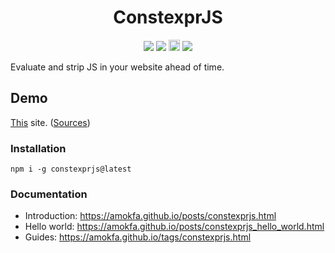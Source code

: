 <h1 align="center">ConstexprJS</h1>
<p align="center">
<a href="https://amokfa.github.io"><img src="https://img.shields.io/badge/Website-Online-2B5BAE"/></a>
<img src="https://img.shields.io/badge/javascript-%23323330.svg?style=for-the-badge&logo=javascript&logoColor=%23F7DF1E"/>
<a href="https://npmjs.com/constexprjs"><img src="https://badge.fury.io/js/constexprjs.svg" alt="npm version" height="18"></a>
<img src="https://img.shields.io/badge/ESLint-Passing-green.svg"/>
</p>

Evaluate and strip JS in your website ahead of time.

## Demo

[This](https://amokfa.github.io) site. ([Sources](https://github.com/amokfa/knmw.link.src))

### Installation

    npm i -g constexprjs@latest

### Documentation

* Introduction: https://amokfa.github.io/posts/constexprjs.html
* Hello world: https://amokfa.github.io/posts/constexprjs_hello_world.html
* Guides: https://amokfa.github.io/tags/constexprjs.html